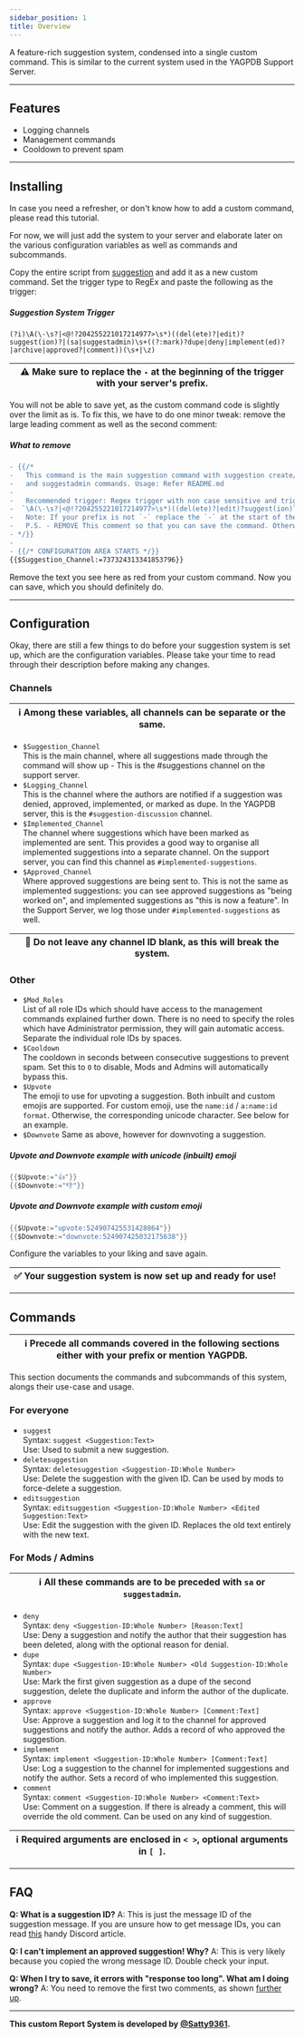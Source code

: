 ```yaml
---
sidebar_position: 1
title: Overview
---
```


A feature-rich suggestion system, condensed into a single custom command.
This is similar to the current system used in the YAGPDB Support Server.

---

## Features

- Logging channels
- Management commands
- Cooldown to prevent spam

---

## Installing

In case you need a refresher, or don't know how to add a custom command, please read this tutorial.

For now, we will just add the system to your server and elaborate later on the various configuration variables as well as commands and subcommands.

Copy the entire script from [suggestion](suggestion) and add it as a new custom command. Set the trigger type to RegEx and paste the following as the trigger:

##### Suggestion System Trigger

```
(?i)\A(\-\s?|<@!?204255221017214977>\s*)((del(ete)?|edit)?suggest(ion)?|(sa|suggestadmin)\s+((?:mark)?dupe|deny|implement(ed)?|archive|approved?|comment))(\s+|\z)
```

| ⚠ Make sure to replace the `-` at the beginning of the trigger with your server's prefix. |
| ----------------------------------------------------------------------------------------- |

You will not be able to save yet, as the custom command code is slightly over the limit as is. To fix this, we have to do one minor tweak: remove the large leading comment as well as the second comment:

##### What to remove

```diff
- {{/*
- 	This command is the main suggestion command with suggestion create/edit/delete
-   and suggestadmin commands. Usage: Refer README.md
-
-	Recommended trigger: Regex trigger with non case sensitive and trigger
-  `\A(\-\s?|<@!?204255221017214977>\s*)((del(ete)?|edit)?suggest(ion)?|(sa|suggestadmin)\s+((?:mark)?dupe|deny|implement(ed)?|archive|approved?|comment))(\s+|\z)`
-   Note: If your prefix is not `-` replace the `-` at the start of the trigger with your prefix.
-	P.S. - REMOVE This comment so that you can save the command. Otherwise youll get an error!
- */}}
-
- {{/* CONFIGURATION AREA STARTS */}}
{{$Suggestion_Channel:=737324313341853796}}
```

Remove the text you see here as red from your custom command. Now you can save, which you should definitely do.

---

## Configuration

Okay, there are still a few things to do before your suggestion system is set up, which are the configuration variables. Please take your time to read through their description before making any changes.

### Channels

| ℹ Among these variables, all channels can be separate or the same. |
| ------------------------------------------------------------------ |

- `$Suggestion_Channel`  
  This is the main channel, where all suggestions made through the command will show up - This is the #suggestions channel on the support server.
- `$Logging_Channel`  
  This is the channel where the authors are notified if a suggestion was denied, approved, implemented, or marked as dupe. In the YAGPDB server, this is the `#suggestion-discussion` channel.
- `$Implemented_Channel`  
  The channel where suggestions which have been marked as implemented are sent. This provides a good way to organise all implemented suggestions into a separate channel. On the support server, you can find this channel as `#implemented-suggestions`.
- `$Approved_Channel`  
  Where approved suggestions are being sent to. This is not the same as implemented suggestions: you can see approved suggestions as "being worked on", and implemented suggestions as "this is now a feature". In the Support Server, we log those under `#implemented-suggestions` as well.

| 🛑 Do not leave any channel ID blank, as this will break the system. |
| -------------------------------------------------------------------- |

### Other

- `$Mod_Roles`  
  List of all role IDs which should have access to the management commands explained further down. There is no need to specify the roles which have Administrator permission, they will gain automatic access. Separate the individual role IDs by spaces.
- `$Cooldown`  
  The cooldown in seconds between consecutive suggestions to prevent spam. Set this to `0` to disable, Mods and Admins will automatically bypass this.
- `$Upvote`  
  The emoji to use for upvoting a suggestion. Both inbuilt and custom emojis are supported. For custom emoji, use the `name:id` / `a:name:id format`. Otherwise, the corresponding unicode character. See below for an example.
- `$Downvote`
  Same as above, however for downvoting a suggestion.

##### Upvote and Downvote example with unicode (inbuilt) emoji

```go
{{$Upvote:="👍"}}
{{$Downvote:="👎"}}
```

##### Upvote and Downvote example with custom emoji

```go
{{$Upvote:="upvote:524907425531428864"}}
{{$Downvote:="downvote:524907425032175638"}}
```

Configure the variables to your liking and save again.

| ✅ Your suggestion system is now set up and ready for use! |
| ---------------------------------------------------------- |

---

## Commands

| ℹ Precede all commands covered in the following sections either with your prefix or mention YAGPDB. |
| --------------------------------------------------------------------------------------------------- |

This section documents the commands and subcommands of this system, alongs their use-case and usage.

### For everyone

- `suggest`  
  Syntax: `suggest <Suggestion:Text>`  
  Use: Used to submit a new suggestion.
- `deletesuggestion`  
  Syntax: `deletesuggestion <Suggestion-ID:Whole Number>`  
  Use: Delete the suggestion with the given ID. Can be used by mods to force-delete a suggestion.
- `editsuggestion`  
  Syntax: `editsuggestion <Suggestion-ID:Whole Number> <Edited Suggestion:Text>`  
  Use: Edit the suggestion with the given ID. Replaces the old text entirely with the new text.

### For Mods / Admins

| ℹ All these commands are to be preceded with `sa` or `suggestadmin`. |
| -------------------------------------------------------------------- |

- `deny`  
  Syntax: `deny <Suggestion-ID:Whole Number> [Reason:Text]`  
  Use: Deny a suggestion and notify the author that their suggestion has been deleted, along with the optional reason for denial.
- `dupe`  
  Syntax: `dupe <Suggestion-ID:Whole Number> <Old Suggestion-ID:Whole Number>`  
  Use: Mark the first given suggestion as a dupe of the second suggestion, delete the duplicate and inform the author of the duplicate.
- `approve`  
  Syntax: `approve <Suggestion-ID:Whole Number> [Comment:Text]`  
  Use: Approve a suggestion and log it to the channel for approved suggestions and notify the author. Adds a record of who approved the suggestion.
- `implement`  
  Syntax: `implement <Suggestion-ID:Whole Number> [Comment:Text]`  
  Use: Log a suggestion to the channel for implemented suggestions and notify the author. Sets a record of who implemented this suggestion.
- `comment`  
  Syntax: `comment <Suggestion-ID:Whole Number> <Comment:Text>`  
  Use: Comment on a suggestion. If there is already a comment, this will override the old comment. Can be used on any kind of suggestion.

| ℹ Required arguments are enclosed in `< >`, optional arguments in `[ ]`. |
| ------------------------------------------------------------------------ |

---

## FAQ

**Q: What is a suggestion ID?**
A: This is just the message ID of the suggestion message. If you are unsure how to get message IDs, you can read [this](https://support.discord.com/hc/en-us/articles/206346498) handy Discord article.

**Q: I can't implement an approved suggestion! Why?**
A: This is very likely because you copied the wrong message ID. Double check your input.

**Q: When I try to save, it errors with "response too long". What am I doing wrong?**
A: You need to remove the first two comments, as shown [further up](#what-to-remove).

---

**This custom Report System is developed by [@Satty9361](https://github.com/Satty9361).**
